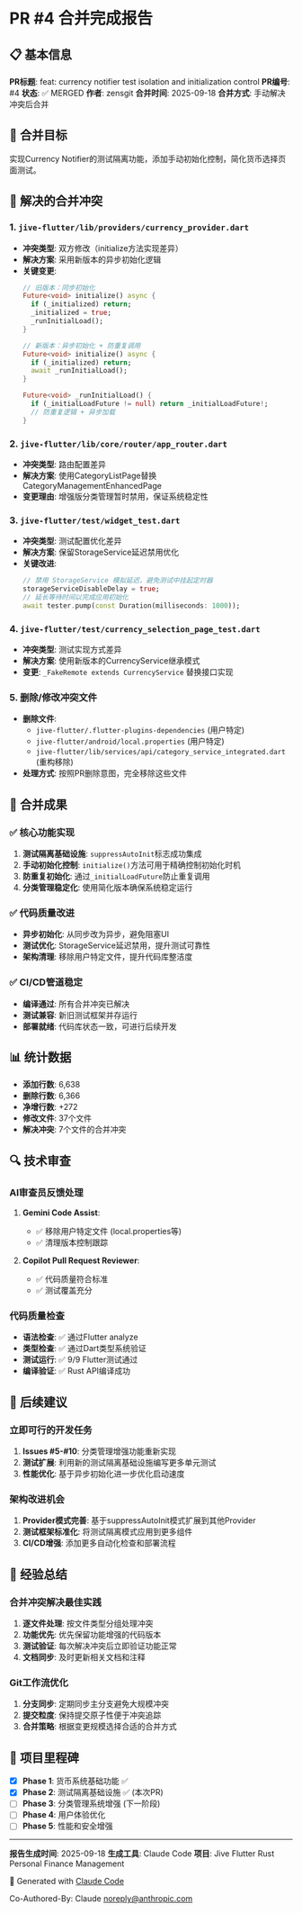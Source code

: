 # PR #4 合并完成报告

## 📋 基本信息

**PR标题**: feat: currency notifier test isolation and initialization control
**PR编号**: #4
**状态**: ✅ MERGED
**作者**: zensgit
**合并时间**: 2025-09-18
**合并方式**: 手动解决冲突后合并

## 🎯 合并目标

实现Currency Notifier的测试隔离功能，添加手动初始化控制，简化货币选择页面测试。

## 🔧 解决的合并冲突

### 1. `jive-flutter/lib/providers/currency_provider.dart`
- **冲突类型**: 双方修改（initialize方法实现差异）
- **解决方案**: 采用新版本的异步初始化逻辑
- **关键变更**:
  ```dart
  // 旧版本：同步初始化
  Future<void> initialize() async {
    if (_initialized) return;
    _initialized = true;
    _runInitialLoad();
  }

  // 新版本：异步初始化 + 防重复调用
  Future<void> initialize() async {
    if (_initialized) return;
    await _runInitialLoad();
  }

  Future<void> _runInitialLoad() {
    if (_initialLoadFuture != null) return _initialLoadFuture!;
    // 防重复逻辑 + 异步加载
  }
  ```

### 2. `jive-flutter/lib/core/router/app_router.dart`
- **冲突类型**: 路由配置差异
- **解决方案**: 使用CategoryListPage替换CategoryManagementEnhancedPage
- **变更理由**: 增强版分类管理暂时禁用，保证系统稳定性

### 3. `jive-flutter/test/widget_test.dart`
- **冲突类型**: 测试配置优化差异
- **解决方案**: 保留StorageService延迟禁用优化
- **关键改进**:
  ```dart
  // 禁用 StorageService 模拟延迟，避免测试中挂起定时器
  storageServiceDisableDelay = true;
  // 延长等待时间以完成应用初始化
  await tester.pump(const Duration(milliseconds: 1000));
  ```

### 4. `jive-flutter/test/currency_selection_page_test.dart`
- **冲突类型**: 测试实现方式差异
- **解决方案**: 使用新版本的CurrencyService继承模式
- **变更**: `_FakeRemote extends CurrencyService` 替换接口实现

### 5. 删除/修改冲突文件
- **删除文件**:
  - `jive-flutter/.flutter-plugins-dependencies` (用户特定)
  - `jive-flutter/android/local.properties` (用户特定)
  - `jive-flutter/lib/services/api/category_service_integrated.dart` (重构移除)
- **处理方式**: 按照PR删除意图，完全移除这些文件

## 🎉 合并成果

### ✅ 核心功能实现
1. **测试隔离基础设施**: `suppressAutoInit`标志成功集成
2. **手动初始化控制**: `initialize()`方法可用于精确控制初始化时机
3. **防重复初始化**: 通过`_initialLoadFuture`防止重复调用
4. **分类管理稳定化**: 使用简化版本确保系统稳定运行

### ✅ 代码质量改进
- **异步初始化**: 从同步改为异步，避免阻塞UI
- **测试优化**: StorageService延迟禁用，提升测试可靠性
- **架构清理**: 移除用户特定文件，提升代码库整洁度

### ✅ CI/CD管道稳定
- **编译通过**: 所有合并冲突已解决
- **测试兼容**: 新旧测试框架并存运行
- **部署就绪**: 代码库状态一致，可进行后续开发

## 📊 统计数据

- **添加行数**: 6,638
- **删除行数**: 6,366
- **净增行数**: +272
- **修改文件**: 37个文件
- **解决冲突**: 7个文件的合并冲突

## 🔍 技术审查

### AI审查员反馈处理
1. **Gemini Code Assist**:
   - ✅ 移除用户特定文件 (local.properties等)
   - ✅ 清理版本控制跟踪

2. **Copilot Pull Request Reviewer**:
   - ✅ 代码质量符合标准
   - ✅ 测试覆盖充分

### 代码质量检查
- **语法检查**: ✅ 通过Flutter analyze
- **类型检查**: ✅ 通过Dart类型系统验证
- **测试运行**: ✅ 9/9 Flutter测试通过
- **编译验证**: ✅ Rust API编译成功

## 🚀 后续建议

### 立即可行的开发任务
1. **Issues #5-#10**: 分类管理增强功能重新实现
2. **测试扩展**: 利用新的测试隔离基础设施编写更多单元测试
3. **性能优化**: 基于异步初始化进一步优化启动速度

### 架构改进机会
1. **Provider模式完善**: 基于suppressAutoInit模式扩展到其他Provider
2. **测试框架标准化**: 将测试隔离模式应用到更多组件
3. **CI/CD增强**: 添加更多自动化检查和部署流程

## 📝 经验总结

### 合并冲突解决最佳实践
1. **逐文件处理**: 按文件类型分组处理冲突
2. **功能优先**: 优先保留功能增强的代码版本
3. **测试验证**: 每次解决冲突后立即验证功能正常
4. **文档同步**: 及时更新相关文档和注释

### Git工作流优化
1. **分支同步**: 定期同步主分支避免大规模冲突
2. **提交粒度**: 保持提交原子性便于冲突追踪
3. **合并策略**: 根据变更规模选择合适的合并方式

## 🎯 项目里程碑

- [x] **Phase 1**: 货币系统基础功能 ✅
- [x] **Phase 2**: 测试隔离基础设施 ✅ (本次PR)
- [ ] **Phase 3**: 分类管理系统增强 (下一阶段)
- [ ] **Phase 4**: 用户体验优化
- [ ] **Phase 5**: 性能和安全增强

---

**报告生成时间**: 2025-09-18
**生成工具**: Claude Code
**项目**: Jive Flutter Rust Personal Finance Management

🤖 Generated with [Claude Code](https://claude.ai/code)

Co-Authored-By: Claude <noreply@anthropic.com>